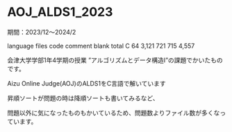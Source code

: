# AOJ_ALDS1_2023

期間：2023/12〜2024/2

language	files	code	comment	blank	total
C	        64	  3,121	721	    715	  4,557

会津大学学部1年4学期の授業 ”アルゴリズムとデータ構造Ⅰ”の課題でかいたものです。

Aizu Online Judge(AOJ)のALDS1をC言語で解いています

昇順ソートが問題の時は降順ソートも書いてみるなど、

問題以外に気になったものもかいているため、問題数よりファイル数が多くなっています。
